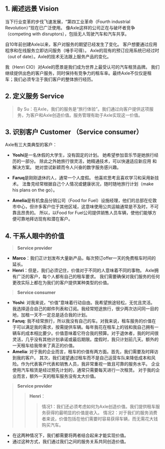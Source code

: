 ## 1. 阐述远景 Vision

当下行业变革的步伐飞速发展，“第四工业革命（Fourth industrial Revolution）”现在已广泛使用。 像Axle这样的公司正在与破坏者竞争（competing with disruptors），包括无人驾驶汽车和汽车共享。

自10年前创建Axle以来，客户对服务的期望已经发生了变化。 客户想要通过应用程序和在线服务立即访问服务（唾手可得）。 Axle的现有的预订应用系统已经过时（out of date）。Axle的技术无法跟上服务产品的变化。

我（Henri CIO）对Axle的愿景是我们成为世界上最受认可的汽车租赁品牌。 我们继续提供出色的客户服务，同时保持有竞争力的租车率。最终Axle不仅仅是租车；我们必须专注于我们客户的整体旅行经历。

## 2. 定义服务 Service

> By Su：在Axle，我们的服务是“旅行体验”。我们通过向客户提供这项服务，为客户和Axle创造价值。服务管理有助于Axle实现这一价值。

## 3. 识别客户 Customer （Service consumer）

Axle有三大类典型的客户：

* **Yoshi**是一名休假的大学生，没有固定的计划。 她希望参加音乐节是她旅行经历的一部分。 除此之外她旅行很灵活，她精通技术，可以快速适应新应用
和解决方案。 她对尝试新颖而令人兴奋的数字服务感兴趣。

* **Faruq**是刚刚退休的人，通常一个人度假。 他喜欢思考且喜欢学习和采用新技术。 法鲁克经常根据自己个人情况或健康状况，随时随地旅行计划（make his plans on the go）。

* **Amelia**是有机食品分销公司（Food for Fuel）设施经理，他们的总部在伦敦市中心，但许多客户位于其他区域，这意味使用公共运输通常是不及时，不可靠且昂贵的。 所以，以Food for Fuel公司提供销售人员车辆，使他们能够方便可靠地拜访现有和潜在客户。

## 4. 干系人眼中的价值

> **Service provider**

* **Marco**：我们正计划发布大量新产品，每次预订offer一天的免费租车时间的延长。
* **Henri**：但是，我们必须记住，价值对于不同的人意味着不同的事物。 Axle拥有广泛的客户，每个人都有自己的租车要求。 我们需要确保对我们服务的任何更改实际上都在为我们的客户提供某种类型的价值。

> **Service consumer**

* **Yoshi**: 对我来说，“价值”意味着行动自由。我希望旅途轻松，无忧且灵活。 我选择适合自己的邮件列表和订阅。我经常短途旅行，很少两次访问同一目的地，加租一天不一定总是适合我的计划。
* **Faruq**: 我不经常旅行，所以我没有自己的车。对我来说，租车服务的价值在于可以满足我的需求，按需提供车辆。每年我花在租车上的钱和我自己拥有一辆车的成本相比要少。价值意味着它符合我的预算。对于退休者，我的时间很灵活，几乎没有其他计划承诺或最后期限。度假时，我只计划前几天。额外的一天租车给我带来了真正的价值。
* **Amelia**: 对于我的企业而言，租车的价值有两方面。首先，我们需要及时拜访到我的客户。 其次，我们渴望通过租车而不是自己运营车队来降低成本和风险。作为代表客户代表和销售人员，我非常重视一致且可靠的服务水平。 企业使用汽车租赁是经过预先计划的，通常只需要每天进行一次租赁。 对于我的企业而言，额外一天的租车服务没有太大价值。

> **Service provider**
>> **Henri**：
>>> 情况1：我们还必须考虑如何为Axle创造价值。我们提供租车服务获得的最明显的价值是收入。</n>
>>> 情况2：对于我们的服务消费者来说，价值包括在他们需要时容易获得车辆，而无需花大钱购买汽车。

* 在这两种情况下，我们都需要将两者结合起来才能实现价值。
* 通过这种方式，我们通过我们之间的服务关系共同创造价值。
